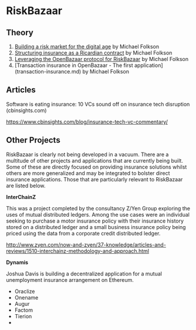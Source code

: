 # RiskBazaar

## Theory
1. [Building a risk market for the digital age](building-a-risk-market.md) by Michael Folkson
2. [Structuring insurance as a Ricardian contract](structuring-insurance-as-a-Ricardian-contract.md) by Michael Folkson
3. [Leveraging the OpenBazaar protocol for RiskBazaar](openbazaar-protocol.md) by Michael Folkson
4. [Transaction insurance in OpenBazaar - The first application] (transaction-insurance.md) by Michael Folkson

## Articles
Software is eating insurance: 10 VCs sound off on insurance tech disruption (cbinsights.com)

https://www.cbinsights.com/blog/insurance-tech-vc-commentary/

## Other Projects
RiskBazaar is clearly not being developed in a vacuum. There are a multitude of other projects and applications that are currently being built. Some of these are directly focused on providing insurance solutions whilst others are more generalized and may be integrated to bolster direct insurance applications. Those that are particularly relevant to RiskBazaar are listed below.

__InterChainZ__

This was a project completed by the consultancy Z/Yen Group exploring the uses of mutual distributed ledgers. Among the use cases were an individual seeking to purchase a motor insurance policy with their insurance history stored on a distributed ledger and a small business insurance policy being priced using the data from a corporate credit distributed ledger.

http://www.zyen.com/now-and-zyen/37-knowledge/articles-and-reviews/1510-interchainz-methodology-and-approach.html

__Dynamis__

Joshua Davis is building a decentralized application for a mutual unemployment insurance arrangement on Ethereum.

* Oraclize
* Onename
* Augur
* Factom
* Tierion
* 
